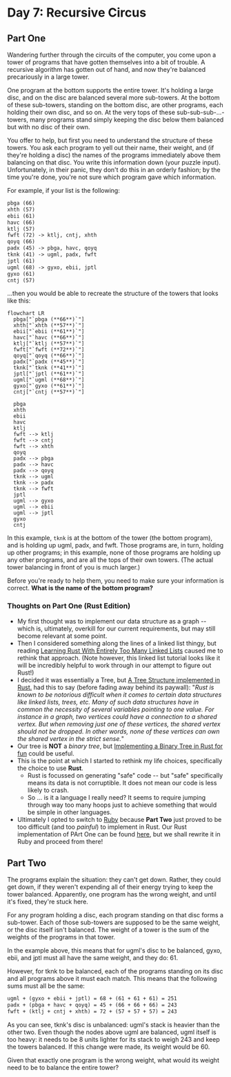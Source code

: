 # Day 7: Recursive Circus

## Part One

Wandering further through the circuits of the computer, you come upon a tower of programs that have gotten themselves into a bit of trouble. A recursive algorithm has gotten out of hand, and now they're balanced precariously in a large tower.

One program at the bottom supports the entire tower. It's holding a large disc, and on the disc are balanced several more sub-towers. At the bottom of these sub-towers, standing on the bottom disc, are other programs, each holding their own disc, and so on. At the very tops of these sub-sub-sub-...-towers, many programs stand simply keeping the disc below them balanced but with no disc of their own.

You offer to help, but first you need to understand the structure of these towers. You ask each program to yell out their name, their weight, and (if they're holding a disc) the names of the programs immediately above them balancing on that disc. You write this information down (your puzzle input). Unfortunately, in their panic, they don't do this in an orderly fashion; by the time you're done, you're not sure which program gave which information.

For example, if your list is the following:

```txt
pbga (66)
xhth (57)
ebii (61)
havc (66)
ktlj (57)
fwft (72) -> ktlj, cntj, xhth
qoyq (66)
padx (45) -> pbga, havc, qoyq
tknk (41) -> ugml, padx, fwft
jptl (61)
ugml (68) -> gyxo, ebii, jptl
gyxo (61)
cntj (57)
```

...then you would be able to recreate the structure of the towers that looks like this:

```mermaid
flowchart LR
  pbga["`pbga (**66**)`"]
  xhth["`xhth (**57**)`"]
  ebii["`ebii (**61**)`"]
  havc["`havc (**66**)`"]
  ktlj["`ktlj (**57**)`"]
  fwft["`fwft (**72**)`"]
  qoyq["`qoyq (**66**)`"]
  padx["`padx (**45**)`"]
  tknk["`tknk (**41**)`"]
  jptl["`jptl (**61**)`"]
  ugml["`ugml (**68**)`"]
  gyxo["`gyxo (**61**)`"]
  cntj["`cntj (**57**)`"]

  pbga
  xhth
  ebii
  havc
  ktlj
  fwft --> ktlj
  fwft --> cntj
  fwft --> xhth
  qoyq
  padx --> pbga
  padx --> havc
  padx --> qoyq
  tknk --> ugml
  tknk --> padx
  tknk --> fwft
  jptl
  ugml --> gyxo
  ugml --> ebii
  ugml --> jptl
  gyxo
  cntj
```

In this example, `tknk` is at the bottom of the tower (the bottom program), and is holding up ugml, padx, and fwft. Those programs are, in turn, holding up other programs; in this example, none of those programs are holding up any other programs, and are all the tops of their own towers. (The actual tower balancing in front of you is much larger.)

Before you're ready to help them, you need to make sure your information is correct. **What is the name of the bottom program?**

### Thoughts on Part One (Rust Edition)

- My first thought was to implement our data structure as a graph -- which is, ultimately, overkill for our current requirements, but may still become relevant at some point.
- Then I considered something along the lines of a linked list thingy, but reading [Learning Rust With Entirely Too Many Linked Lists](https://rust-unofficial.github.io/too-many-lists/) caused me to rethink that approach. (Note however, this linked list tutorial looks like it will be incredibly helpful to work through in our attempt to figure out Rust!)
- I decided it was essentially a Tree, but [A Tree Structure implemented in Rust.](https://applied-math-coding.medium.com/a-tree-structure-implemented-in-rust-8344783abd75) had this to say (before fading away behind its paywall): "_Rust is known to be notorious difficult when it comes to certain data structures like linked lists, trees, etc. Many of such data structures have in common the necessity of several variables pointing to one value. For instance in a graph, two vertices could have a connection to a shared vertex. But when removing just one of these vertices, the shared vertex should not be dropped. In other words, none of these vertices can own the shared vertex in the strict sense._"
- Our tree is **NOT** a _binary tree_, but [Implementing a Binary Tree in Rust for fun](https://rusty-ferris.pages.dev/blog/binary-tree-sum-of-values/) could be useful.
- This is the point at which I started to rethink my life choices, specifically the choice to use **Rust**.
  - Rust is focussed on generating "safe" code -- but "safe" specifically means its data is not corruptible. It does not mean our code is less likely to crash.
  - So ... is it a language I really need? It seems to require jumping through way too many hoops just to achieve something that would be simple in other languages.
- Ultimately I opted to switch to [Ruby](../../doc/languages/Ruby.md) because **Part Two** just proved to be too difficult (and too _painful_) to implement in Rust. Our Rust implementation of PArt One can be found [here](./attempt-in-rust/), but we shall rewrite it in Ruby and proceed from there!

## Part Two

The programs explain the situation: they can't get down. Rather, they could get down, if they weren't expending all of their energy trying to keep the tower balanced. Apparently, one program has the wrong weight, and until it's fixed, they're stuck here.

For any program holding a disc, each program standing on that disc forms a sub-tower. Each of those sub-towers are supposed to be the same weight, or the disc itself isn't balanced. The weight of a tower is the sum of the weights of the programs in that tower.

In the example above, this means that for ugml's disc to be balanced, gyxo, ebii, and jptl must all have the same weight, and they do: 61.

However, for tknk to be balanced, each of the programs standing on its disc and all programs above it must each match. This means that the following sums must all be the same:

```txt
ugml + (gyxo + ebii + jptl) = 68 + (61 + 61 + 61) = 251
padx + (pbga + havc + qoyq) = 45 + (66 + 66 + 66) = 243
fwft + (ktlj + cntj + xhth) = 72 + (57 + 57 + 57) = 243
```

As you can see, tknk's disc is unbalanced: ugml's stack is heavier than the other two. Even though the nodes above ugml are balanced, ugml itself is too heavy: it needs to be 8 units lighter for its stack to weigh 243 and keep the towers balanced. If this change were made, its weight would be 60.

Given that exactly one program is the wrong weight, what would its weight need to be to balance the entire tower?
